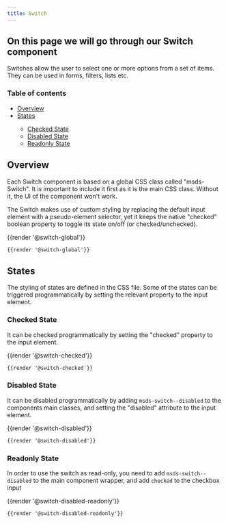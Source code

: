 ```yaml
---
title: Switch 
---
```


## On this page we will go through our Switch component 

Switches allow the user to select one or more options from a set of items.
They can be used in forms, filters, lists etc.

### Table of contents

<div class="row">
    <div class="col-4">
        <ul class="document__unordered-list">
             <li class="document__unordered-list-item">
                 <a class="msds-link" href="#overview">Overview</a>
             </li>   
              <li class="document__unordered-list-item">
                 <a class="msds-link" href="#states">States</a>
             </li>          
             <ul class="document__unordered-list">
                <li class="document__unordered-list-item">
                    <a class="msds-link" href="#checked-state">Checked State</a>
                </li>
                <li class="document__unordered-list-item">
                    <a class="msds-link" href="#disabled-state">Disabled State</a>
                </li>
                <li class="document__unordered-list-item">
                    <a class="msds-link" href="#readonly-state">Readonly State</a>
                </li>
            </ul>             
         </ul>    
    </div>    
</div>

## Overview
Each Switch component is based on a global CSS class called "msds-Switch". It is important to include it first as it is the main CSS class. Without it, the UI of the component won't work.

The Switch makes use of custom styling by replacing the default input element with a pseudo-element selector, yet it keeps the native "checked" boolean property to toggle its state on/off (or checked/unchecked).

<div class="element-preview">
  <div class="element-preview__inner">{{render '@switch-global'}}</div>
</div>

```html
{{render '@switch-global'}}
```

## States
The styling of states are defined in the CSS file. Some of the states can be triggered programmatically by setting the relevant property to the input element. 

### Checked State

It can be checked programmatically by setting the "checked" property to the input element.
<div class="element-preview">
  <div class="element-preview__inner">{{render '@switch-checked'}}</div>
</div>

```html
{{render '@switch-checked'}}
```

### Disabled State

It can be disabled programmatically by adding <code>msds-switch--disabled</code> to the components main classes, and setting the "disabled" attribute to the input element. 
<div class="element-preview">
  <div class="element-preview__inner">{{render '@switch-disabled'}}</div>
</div>

```html
{{render '@switch-disabled'}}
```

### Readonly State

In order to use the switch as read-only, you need to add <code>msds-switch--disabled</code> to the main component wrapper, and add <code>checked</code> to the checkbox input
<div class="element-preview">
  <div class="element-preview__inner">{{render '@switch-disabled-readonly'}}</div>
</div>

```html
{{render '@switch-disabled-readonly'}}
```